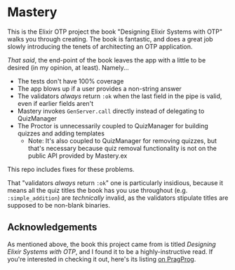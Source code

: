 # Mastery

This is the Elixir OTP project the book "Designing Elixir Systems with OTP" walks you through creating. The book is fantastic, and does a great job slowly introducing the tenets of architecting an OTP application.

_That said_, the end-point of the book leaves the app with a little to be desired (in my opinion, at least). Namely...

- The tests don't have 100% coverage
- The app blows up if a user provides a non-string answer
- The validators _always_ return `:ok` when the last field in the pipe is valid, even if earlier fields aren't
- Mastery invokes `GenServer.call` directly instead of delegating to QuizManager
- The Proctor is unnecessarily coupled to QuizManager for building quizzes and adding templates
  - Note: It's also coupled to QuizManager for removing quizzes, but that's necessary because quiz removal functionality is not on the public API provided by Mastery.ex

This repo includes fixes for these problems.

That "validators _always_ return `:ok`" one is particularly insidious, because it means all the quiz titles the book has you use throughout (e.g. `:simple_addition`) are _technically_ invalid, as the validators stipulate titles are supposed to be non-blank binaries.

## Acknowledgements

As mentioned above, the book this project came from is titled _Designing Elixir Systems with OTP_, and I found it to be a highly-instructive read. If you're interested in checking it out, here's its listing [on PragProg](https://pragprog.com/book/jgotp/designing-elixir-systems-with-otp).
